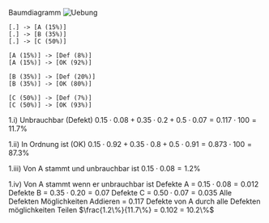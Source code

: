 Baumdiagramm
![Uebung](https://cdn.discordapp.com/attachments/806161662380867604/974364483566858260/unknown.png)

```nomnoml
[.] -> [A (15%)]
[.] -> [B (35%)]
[.] -> [C (50%)]

[A (15%)] -> [Def (8%)]
[A (15%)] -> [OK (92%)]

[B (35%)] -> [Def (20%)]
[B (35%)] -> [OK (80%)]

[C (50%)] -> [Def (7%)]
[C (50%)] -> [OK (93%)]
```
1.i) Unbrauchbar (Defekt)
	$0.15\cdot 0.08+0.35\cdot 0.2+0.5\cdot0.07=0.117\cdot 100=11.7\%$

1.ii) In Ordnung ist (OK)
	$0.15\cdot 0.92+0.35\cdot 0.8+0.5\cdot0.91=0.873\cdot 100=87.3\%$

1.iii) Von A stammt und unbrauchbar ist
	$0.15\cdot 0.08=1.2\%$

1.iv) Von A stammt wenn er unbrauchbar ist
	Defekte A = $0.15 \cdot 0.08 = 0.012$
	Defekte B = $0.35 \cdot 0.20 = 0.07$
	Defekte C = $0.50 \cdot 0.07 = 0.035$
	Alle Defekten Möglichkeiten Addieren = $0.117$ 
	Defekte von A durch alle Defekten möglichkeiten Teilen
	$\frac{1.2\%}{11.7\%} = 0.102 = 10.2\%$

